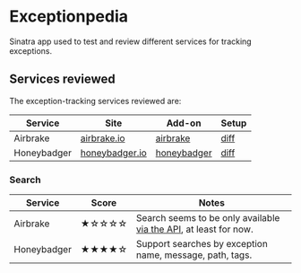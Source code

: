 # Exceptionpedia

Sinatra app used to test and review different services for tracking exceptions.


## Services reviewed

The exception-tracking services reviewed are:

| Service | Site | Add-on | Setup |
|---------|------|--------|------|
| Airbrake | [airbrake.io](https://airbrake.io/) | [airbrake](https://addons.heroku.com/airbrake) | [diff](https://github.com/pedro/exceptionpedia/compare/airbrake) |
| Honeybadger | [honeybadger.io](http://honeybadger.io/) | [honeybadger](http://addons.heroku.com/honeybadger) | [diff](https://github.com/pedro/exceptionpedia/compare/honeybadger) |


### Search

| Service | Score | Notes |
----------|-------|-------|
| Airbrake | ★☆☆☆☆ | Search seems to be only available [via the API](https://help.airbrake.io/kb/api-2/v3-api-search-and-filter), at least for now. |
| Honeybadger | ★★★★☆ | Support searches by exception name, message, path, tags. |

